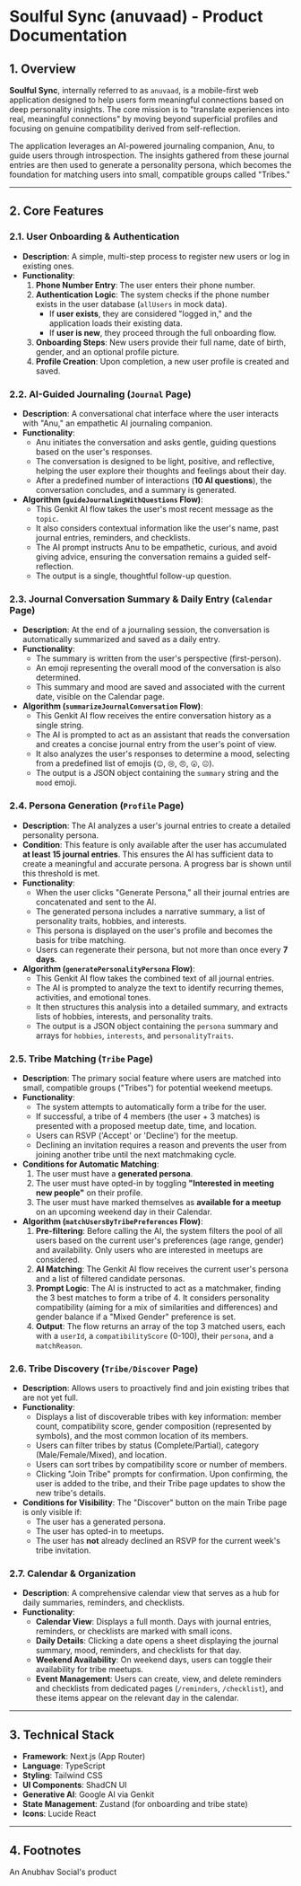 # Soulful Sync (anuvaad) - Product Documentation

## 1. Overview

**Soulful Sync**, internally referred to as `anuvaad`, is a mobile-first web application designed to help users form meaningful connections based on deep personality insights. The core mission is to "translate experiences into real, meaningful connections" by moving beyond superficial profiles and focusing on genuine compatibility derived from self-reflection.

The application leverages an AI-powered journaling companion, Anu, to guide users through introspection. The insights gathered from these journal entries are then used to generate a personality persona, which becomes the foundation for matching users into small, compatible groups called "Tribes."

---

## 2. Core Features

### 2.1. User Onboarding & Authentication

-   **Description**: A simple, multi-step process to register new users or log in existing ones.
-   **Functionality**:
    1.  **Phone Number Entry**: The user enters their phone number.
    2.  **Authentication Logic**: The system checks if the phone number exists in the user database (`allUsers` in mock data).
        -   If **user exists**, they are considered "logged in," and the application loads their existing data.
        -   If **user is new**, they proceed through the full onboarding flow.
    3.  **Onboarding Steps**: New users provide their full name, date of birth, gender, and an optional profile picture.
    4.  **Profile Creation**: Upon completion, a new user profile is created and saved.

### 2.2. AI-Guided Journaling (`Journal` Page)

-   **Description**: A conversational chat interface where the user interacts with "Anu," an empathetic AI journaling companion.
-   **Functionality**:
    -   Anu initiates the conversation and asks gentle, guiding questions based on the user's responses.
    -   The conversation is designed to be light, positive, and reflective, helping the user explore their thoughts and feelings about their day.
    -   After a predefined number of interactions (**10 AI questions**), the conversation concludes, and a summary is generated.
-   **Algorithm (`guideJournalingWithQuestions` Flow)**:
    -   This Genkit AI flow takes the user's most recent message as the `topic`.
    -   It also considers contextual information like the user's name, past journal entries, reminders, and checklists.
    -   The AI prompt instructs Anu to be empathetic, curious, and avoid giving advice, ensuring the conversation remains a guided self-reflection.
    -   The output is a single, thoughtful follow-up question.

### 2.3. Journal Conversation Summary & Daily Entry (`Calendar` Page)

-   **Description**: At the end of a journaling session, the conversation is automatically summarized and saved as a daily entry.
-   **Functionality**:
    -   The summary is written from the user's perspective (first-person).
    -   An emoji representing the overall mood of the conversation is also determined.
    -   This summary and mood are saved and associated with the current date, visible on the Calendar page.
-   **Algorithm (`summarizeJournalConversation` Flow)**:
    -   This Genkit AI flow receives the entire conversation history as a single string.
    -   The AI is prompted to act as an assistant that reads the conversation and creates a concise journal entry from the user's point of view.
    -   It also analyzes the user's responses to determine a mood, selecting from a predefined list of emojis (`😊`, `😢`, `😠`, `😮`, `😐`).
    -   The output is a JSON object containing the `summary` string and the `mood` emoji.

### 2.4. Persona Generation (`Profile` Page)

-   **Description**: The AI analyzes a user's journal entries to create a detailed personality persona.
-   **Condition**: This feature is only available after the user has accumulated **at least 15 journal entries**. This ensures the AI has sufficient data to create a meaningful and accurate persona. A progress bar is shown until this threshold is met.
-   **Functionality**:
    -   When the user clicks "Generate Persona," all their journal entries are concatenated and sent to the AI.
    -   The generated persona includes a narrative summary, a list of personality traits, hobbies, and interests.
    -   This persona is displayed on the user's profile and becomes the basis for tribe matching.
    -   Users can regenerate their persona, but not more than once every **7 days**.
-   **Algorithm (`generatePersonalityPersona` Flow)**:
    -   This Genkit AI flow takes the combined text of all journal entries.
    -   The AI is prompted to analyze the text to identify recurring themes, activities, and emotional tones.
    -   It then structures this analysis into a detailed summary, and extracts lists of hobbies, interests, and personality traits.
    -   The output is a JSON object containing the `persona` summary and arrays for `hobbies`, `interests`, and `personalityTraits`.

### 2.5. Tribe Matching (`Tribe` Page)

-   **Description**: The primary social feature where users are matched into small, compatible groups ("Tribes") for potential weekend meetups.
-   **Functionality**:
    -   The system attempts to automatically form a tribe for the user.
    -   If successful, a tribe of 4 members (the user + 3 matches) is presented with a proposed meetup date, time, and location.
    -   Users can RSVP ('Accept' or 'Decline') for the meetup.
    -   Declining an invitation requires a reason and prevents the user from joining another tribe until the next matchmaking cycle.
-   **Conditions for Automatic Matching**:
    1.  The user must have a **generated persona**.
    2.  The user must have opted-in by toggling **"Interested in meeting new people"** on their profile.
    3.  The user must have marked themselves as **available for a meetup** on an upcoming weekend day in their Calendar.
-   **Algorithm (`matchUsersByTribePreferences` Flow)**:
    1.  **Pre-filtering**: Before calling the AI, the system filters the pool of all users based on the current user's preferences (age range, gender) and availability. Only users who are interested in meetups are considered.
    2.  **AI Matching**: The Genkit AI flow receives the current user's persona and a list of filtered candidate personas.
    3.  **Prompt Logic**: The AI is instructed to act as a matchmaker, finding the 3 best matches to form a tribe of 4. It considers personality compatibility (aiming for a mix of similarities and differences) and gender balance if a "Mixed Gender" preference is set.
    4.  **Output**: The flow returns an array of the top 3 matched users, each with a `userId`, a `compatibilityScore` (0-100), their `persona`, and a `matchReason`.

### 2.6. Tribe Discovery (`Tribe/Discover` Page)

-   **Description**: Allows users to proactively find and join existing tribes that are not yet full.
-   **Functionality**:
    -   Displays a list of discoverable tribes with key information: member count, compatibility score, gender composition (represented by symbols), and the most common location of its members.
    -   Users can filter tribes by status (Complete/Partial), category (Male/Female/Mixed), and location.
    -   Users can sort tribes by compatibility score or number of members.
    -   Clicking "Join Tribe" prompts for confirmation. Upon confirming, the user is added to the tribe, and their Tribe page updates to show the new tribe's details.
-   **Conditions for Visibility**: The "Discover" button on the main Tribe page is only visible if:
    -   The user has a generated persona.
    -   The user has opted-in to meetups.
    -   The user has **not** already declined an RSVP for the current week's tribe invitation.

### 2.7. Calendar & Organization

-   **Description**: A comprehensive calendar view that serves as a hub for daily summaries, reminders, and checklists.
-   **Functionality**:
    -   **Calendar View**: Displays a full month. Days with journal entries, reminders, or checklists are marked with small icons.
    -   **Daily Details**: Clicking a date opens a sheet displaying the journal summary, mood, reminders, and checklists for that day.
    -   **Weekend Availability**: On weekend days, users can toggle their availability for tribe meetups.
    -   **Event Management**: Users can create, view, and delete reminders and checklists from dedicated pages (`/reminders`, `/checklist`), and these items appear on the relevant day in the calendar.

---

## 3. Technical Stack

-   **Framework**: Next.js (App Router)
-   **Language**: TypeScript
-   **Styling**: Tailwind CSS
-   **UI Components**: ShadCN UI
-   **Generative AI**: Google AI via Genkit
-   **State Management**: Zustand (for onboarding and tribe state)
-   **Icons**: Lucide React

---
## 4. Footnotes

An Anubhav Social's product
